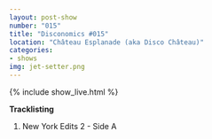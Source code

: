 ```yaml
---
layout: post-show
number: "015"
title: "Disconomics #015"
location: "Château Esplanade (aka Disco Château)"
categories:
- shows
img: jet-setter.png
---
```


{% include show_live.html %}

**Tracklisting**

1. New York Edits 2 - Side A
